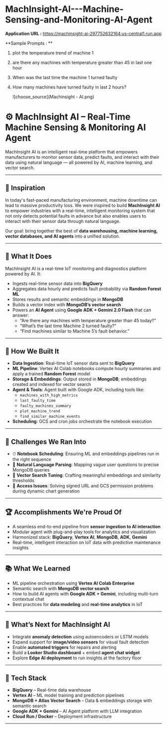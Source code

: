 # MachInsight-AI---Machine-Sensing-and-Monitoring-AI-Agent

**Application URL :**
https://machinsight-ai-297752632164.us-central1.run.app

**Sample Prompts : **

1. plot the temperature trend of machine 1
2. are there any machines with temperature greater than 45 in last one hour
3. When was the last time the machine 1 turned faulty
4. How many machines have turned faulty in last 2 hours?

   ![choose_source](Machinsight - AI.png)


# ⚙️ MachInsight AI – Real-Time Machine Sensing & Monitoring AI Agent

MachInsight AI is an intelligent real-time platform that empowers manufacturers to monitor sensor data, predict faults, and interact with their data using natural language — all powered by AI, machine learning, and vector search.

---

## 🚀 Inspiration

In today's fast-paced manufacturing environment, machine downtime can lead to massive productivity loss. We were inspired to build **MachInsight AI** to empower industries with a real-time, intelligent monitoring system that not only detects potential faults in advance but also enables users to interact with their sensor data through natural language. 

Our goal: bring together the best of **data warehousing, machine learning, vector databases, and AI agents** into a unified solution.

---

## 🤖 What It Does

MachInsight AI is a real-time IoT monitoring and diagnostics platform powered by AI. It:

- Ingests real-time sensor data into **BigQuery**
- Aggregates data hourly and predicts fault probability via **Random Forest ML**
- Stores results and semantic embeddings in **MongoDB**
- Builds a vector index with **MongoDB’s vector search**
- Powers an **AI Agent** using **Google ADK + Gemini 2.0 Flash** that can answer:
  - “Are there any machines with temperature greater than 45 today?”
  - “What’s the last time Machine 2 turned faulty?”
  - “Find machines similar to Machine 5’s fault behavior.”

---

## 🧱 How We Built It

- **Data Ingestion**: Real-time IoT sensor data sent to **BigQuery**
- **ML Pipeline**: Vertex AI Colab notebooks compute hourly summaries and apply a trained **Random Forest** model
- **Storage & Embeddings**: Output stored in **MongoDB**; embeddings created and indexed for vector search
- **Agent & Tools**: Agent built with Google ADK, including tools like:
  - `machines_with_high_metrics`
  - `last_faulty_time`
  - `faulty_machines_summary`
  - `plot_machine_trend`
  - `find_similar_machine_events`
- **Scheduling**: GCS and cron jobs orchestrate the notebook execution

---

## 🧗 Challenges We Ran Into

- ⏱ **Notebook Scheduling**: Ensuring ML and embeddings pipelines run in the right sequence
- 🧠 **Natural Language Parsing**: Mapping vague user questions to precise MongoDB queries
- 🎯 **Vector Search Tuning**: Crafting meaningful embeddings and similarity thresholds
- 🔐 **Access Issues**: Solving signed URL and GCS permission problems during dynamic chart generation

---

## 🏆 Accomplishments We're Proud Of

- A seamless end-to-end pipeline from **sensor ingestion to AI interaction**
- Modular agent with plug-and-play tools for analytics and visualization
- Harmonized stack: **BigQuery**, **Vertex AI**, **MongoDB**, **ADK**, **Gemini**
- Real-time, intelligent interaction on IoT data with predictive maintenance insights

---

## 📚 What We Learned

- ML pipeline orchestration using **Vertex AI Colab Enterprise**
- Semantic search with **MongoDB vector search**
- How to build AI agents with **Google ADK + Gemini**, including multi-turn contextual chat
- Best practices for **data modeling** and **real-time analytics** in IoT

---

## 🔮 What’s Next for MachInsight AI

- Integrate **anomaly detection** using autoencoders or LSTM models
- Expand support for **image/video sensors** for visual fault detection
- Enable **automated triggers** for repairs and alerting
- Build a **Looker Studio dashboard** + embed **agent chat widget**
- Explore **Edge AI deployment** to run insights at the factory floor

---

## 🧰 Tech Stack

- **BigQuery** – Real-time data warehouse
- **Vertex AI** – ML model training and prediction pipelines
- **MongoDB + Atlas Vector Search** – Data & embeddings storage with semantic search
- **Google ADK + Gemini** – AI Agent platform with LLM integration
- **Cloud Run / Docker** – Deployment infrastructure

---



